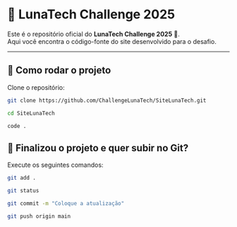 # 🌙 LunaTech Challenge 2025

Este é o repositório oficial do **LunaTech Challenge 2025** 🚀.  
Aqui você encontra o código-fonte do site desenvolvido para o desafio.

---

## 🚧 Como rodar o projeto

Clone o repositório:

```bash
git clone https://github.com/ChallengeLunaTech/SiteLunaTech.git
```
```bash
cd SiteLunaTech
```
```bash
code .
```

## 🚀 Finalizou o projeto e quer subir no Git?

Execute os seguintes comandos:

```bash
git add .
```
```bash
git status
```
```bash
git commit -m "Coloque a atualização"
```

```bash
git push origin main
```
